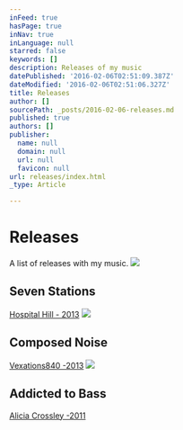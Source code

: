 ```yaml
---
inFeed: true
hasPage: true
inNav: true
inLanguage: null
starred: false
keywords: []
description: Releases of my music
datePublished: '2016-02-06T02:51:09.387Z'
dateModified: '2016-02-06T02:51:06.327Z'
title: Releases
author: []
sourcePath: _posts/2016-02-06-releases.md
published: true
authors: []
publisher:
  name: null
  domain: null
  url: null
  favicon: null
url: releases/index.html
_type: Article

---
```

# Releases

A list of releases with my music.
![](https://the-grid-user-content.s3-us-west-2.amazonaws.com/1e8ba302-279b-4354-94c2-1f69f3c06772.jpg)

## Seven Stations

[Hospital Hill - 2013][0]
![](https://the-grid-user-content.s3-us-west-2.amazonaws.com/1c49c3ec-fec9-4dd8-8bfa-d5d2e4d3fc40.jpg)

## Composed Noise

[Vexations840 -2013][1]
![](https://the-grid-user-content.s3-us-west-2.amazonaws.com/3949282e-1de5-46e1-86a0-f0741da791e6.jpg)

## Addicted to Bass

[Alicia Crossley -2011][2]

[0]: http://store.hospitalhill.com.au/products/seven-stations
[1]: http://vexations840.com/composed-noise/
[2]: http://www.aliciacrossley.com.au/Addicted_to_Bass_CD.html